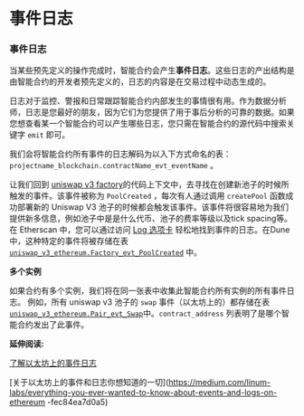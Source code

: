 # 事件日志

### 事件日志

当某些预先定义的操作完成时，智能合约会产生**事件日志**。这些日志的产出结构是由智能合约的开发者预先定义的，日志的内容是在交易过程中动态生成的。

日志对于监控、警报和日常跟踪智能合约内部发生的事情很有用。作为数据分析师，日志是您最好的朋友，因为它们为您提供了用于事后分析的可靠的数据。如果您想查看某一个智能合约可以产生哪些日志，您只需在智能合约的源代码中搜索关键字 `emit` 即可。

我们会将智能合约所有事件的日志解码为以入下方式命名的表：`projectname_blockchain.contractName_evt_eventName` 。

让我们回到 [uniswap v3 factory](https://etherscan.io/address/0x1f98431c8ad98523631ae4a59f267346ea31f984#code)的代码上下文中，去寻找在创建新池子的时候所触发的事件。该事件被称为 `PoolCreated` ，每次有人通过调用 `createPool` 函数成功部署新的 Uniswap V3 池子的时候都会触发该事件。该事件将很容易地为我们提供新多信息，例如池子中是是什么代币、池子的费率等级以及tick spacing等。在 Etherscan 中，您可以通过访问 [Log 选项卡](https://etherscan.io/tx/0xdeb368592f3de0f2840754bce61d2c3f29cdb3407c63c699052e68a854c71eaa#eventlog) 轻松地找到事件的日志。在Dune中，这种特定的事件将被存储在表 [`uniswap_v3_ethereum.Factory_evt_PoolCreated`](https://dune.com/queries/757381) 中。


**多个实例**

如果合约有多个实例，我们将在同一张表中收集此智能合约所有实例的所有事件日志。 例如，所有 uniswap v3 池子的 `swap` 事件（以太坊上的）都存储在表 [`uniswap_v3_ethereum.Pair_evt_Swap`](https://dune.com/queries/742037)中。`contract_address` 列表明了是哪个智能合约发出了此事件。

**延伸阅读:**

[了解以太坊上的事件日志](https://medium.com/mycrypto/understanding-event-logs-on-the-ethereum-blockchain-f4ae7ba50378)

[关于以太坊上的事件和日志你想知道的一切](https://medium.com/linum-labs/everything-you-ever-wanted-to-know-about-events-and-logs-on-ethereum -fec84ea7d0a5)
